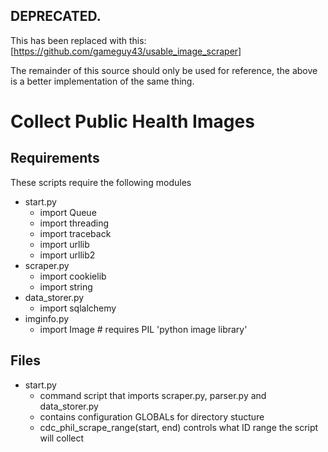 DEPRECATED.
-----------
This has been replaced with this:
[https://github.com/gameguy43/usable_image_scraper]

The remainder of this source should only be used for reference, the above is a better implementation of the same thing.


Collect Public Health Images
============================

Requirements
------------
These scripts require the following modules

 + start.py
    - import Queue
    - import threading
    - import traceback
    - import urllib
    - import urllib2
 + scraper.py
    - import cookielib
    - import string
 + data\_storer.py
    - import sqlalchemy
 + imginfo.py
    - import Image # requires PIL 'python image library'

Files
-----
 + start.py
    - command script that imports scraper.py, parser.py and data\_storer.py
    - contains configuration GLOBALs for directory stucture
    - cdc\_phil\_scrape\_range(start, end) controls what ID range the script will collect
